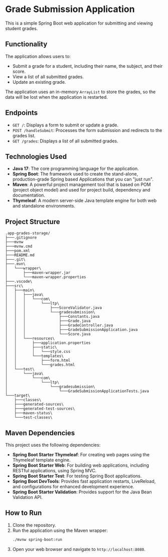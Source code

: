# Grade Submission Application

This is a simple Spring Boot web application for submitting and viewing student grades.

## Functionality

The application allows users to:

*   Submit a grade for a student, including their name, the subject, and their score.
*   View a list of all submitted grades.
*   Update an existing grade.

The application uses an in-memory `ArrayList` to store the grades, so the data will be lost when the application is restarted.

## Endpoints

*   `GET /`: Displays a form to submit or update a grade.
*   `POST /handleSubmit`: Processes the form submission and redirects to the grades list.
*   `GET /grades`: Displays a list of all submitted grades.

## Technologies Used

*   **Java 17**: The core programming language for the application.
*   **Spring Boot**: The framework used to create the stand-alone, production-grade Spring based Applications that you can "just run".
*   **Maven**: A powerful project management tool that is based on POM (project object model) and used for project build, dependency and documentation.
*   **Thymeleaf**: A modern server-side Java template engine for both web and standalone environments.

## Project Structure

```
.app-grades-storage/
├───.gitignore
├───mvnw
├───mvnw.cmd
├───pom.xml
├───README.md
├───.git\
├───.mvn\
│   └───wrapper\
│       ├───maven-wrapper.jar
│       └───maven-wrapper.properties
├───.vscode\
├───src\
│   ├───main\
│   │   ├───java\
│   │   │   └───com\
│   │   │       └───ltp\
│   │   │           ├───ScoreValidator.java
│   │   │           └───gradesubmission\
│   │   │               ├───Constants.java
│   │   │               ├───Grade.java
│   │   │               ├───GradeController.java
│   │   │               ├───GradeSubmissionApplication.java
│   │   │               └───Score.java
│   │   └───resources\
│   │       ├───application.properties
│   │       ├───static\
│   │       │   └───style.css
│   │       └───templates\
│   │           ├───form.html
│   │           └───grades.html
│   └───test\
│       └───java\
│           └───com\
│               └───ltp\
│                   └───gradesubmission\
│                       └───GradeSubmissionApplicationTests.java
└───target\
    ├───classes\
    ├───generated-sources\
    ├───generated-test-sources\
    ├───maven-status\
    └───test-classes\
```


## Maven Dependencies

This project uses the following dependencies:

*   **Spring Boot Starter Thymeleaf**: For creating web pages using the Thymeleaf template engine.
*   **Spring Boot Starter Web**: For building web applications, including RESTful applications, using Spring MVC.
*   **Spring Boot Starter Test**: For testing Spring Boot applications.
*   **Spring Boot DevTools**: Provides fast application restarts, LiveReload, and configurations for enhanced development experience.
*   **Spring Boot Starter Validation**: Provides support for the Java Bean Validation API.

## How to Run

1.  Clone the repository.
2.  Run the application using the Maven wrapper:
    ```bash
    ./mvnw spring-boot:run
    ```
3.  Open your web browser and navigate to `http://localhost:8080`.